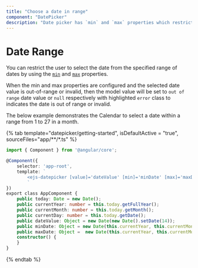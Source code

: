 ```yaml
---
title: "Choose a date in range"
component: "DatePicker"
description: "Date picker has `min` and `max` properties which restricts the user from selecting a value out of given min/max date range"
---
```


# Date Range

You can restrict the user to select the date
from the specified range of dates by using the
[`min`](../api/datepicker#min)
  and
[`max`](../api/datepicker#max) properties.

When the min and max properties are configured and the selected date value is out-of-range or
invalid, then the model value will be set to `out of range` date value or `null` respectively
with highlighted `error` class to indicates the date is out of range or invalid.

The below example demonstrates the Calendar to select a date within a range from 1 to 27 in a month.

{% tab template="datepicker/getting-started", isDefaultActive = "true", sourceFiles="app/**/*.ts" %}

```typescript
import { Component } from '@angular/core';

@Component({
    selector: 'app-root',
    template: `
        <ejs-datepicker [value]='dateValue' [min]='minDate' [max]='maxDate'></ejs-datepicker>
        `
})
export class AppComponent {
    public today: Date = new Date();
    public currentYear: number = this.today.getFullYear();
    public currentMonth: number = this.today.getMonth();
    public currentDay: number = this.today.getDate();
    public dateValue: Object = new Date(new Date().setDate(14));
    public minDate: Object = new Date(this.currentYear, this.currentMonth, 1);
    public maxDate: Object =  new Date(this.currentYear, this.currentMonth, 27);
    constructor() {
    }
}

```

{% endtab %}